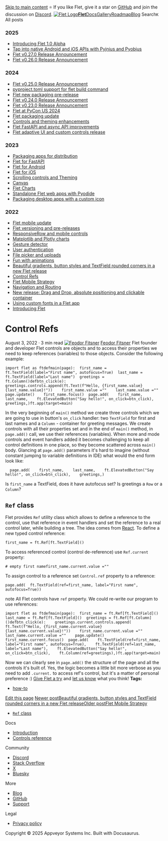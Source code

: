 [Skip to main content](https://flet.dev/blog/control-refs/#__docusaurus_skipToContent_fallback)
⭐️ If you like Flet, give it a star on [GitHub](https://github.com/flet-dev/flet) and join the discussion on [Discord](https://discord.gg/dzWXP8SHG8).
[![Flet Logo](https://flet.dev/img/logo.svg)**Flet**](https://flet.dev/)[Docs](https://flet.dev/docs/)[Gallery](https://flet.dev/gallery)[Roadmap](https://flet.dev/roadmap)[Blog](https://flet.dev/blog)
[](https://github.com/flet-dev/flet)
Search`K`
All posts
### 2025
  * [Introducing Flet 1.0 Alpha](https://flet.dev/blog/introducing-flet-1-0-alpha)
  * [Tap into native Android and iOS APIs with Pyjnius and Pyobjus](https://flet.dev/blog/tap-into-native-android-and-ios-apis-with-Pyjnius-and-pyobjus)
  * [Flet v0.27.0 Release Announcement](https://flet.dev/blog/flet-v-0-27-release-announcement)
  * [Flet v0.26.0 Release Announcement](https://flet.dev/blog/flet-v-0-26-release-announcement)


### 2024
  * [Flet v0.25.0 Release Announcement](https://flet.dev/blog/flet-v-0-25-release-announcement)
  * [pyproject.toml support for flet build command](https://flet.dev/blog/pyproject-toml-support-for-flet-build-command)
  * [Flet new packaging pre-release](https://flet.dev/blog/flet-new-packaging-pre-release)
  * [Flet v0.24.0 Release Announcement](https://flet.dev/blog/flet-v-0-24-release-announcement)
  * [Flet v0.23.0 Release Announcement](https://flet.dev/blog/flet-v-0-23-release-announcement)
  * [Flet at PyCon US 2024](https://flet.dev/blog/flet-at-pycon-us-2024)
  * [Flet packaging update](https://flet.dev/blog/flet-packaging-update)
  * [Controls and theming enhancements](https://flet.dev/blog/controls-and-theming-enhancements)
  * [Flet FastAPI and async API improvements](https://flet.dev/blog/flet-fastapi-and-async-api-improvements)
  * [Flet adaptive UI and custom controls release](https://flet.dev/blog/flet-adaptive-and-custom-controls)


### 2023
  * [Packaging apps for distribution](https://flet.dev/blog/packaging-apps-for-distribution)
  * [Flet for FastAPI](https://flet.dev/blog/flet-for-fastapi)
  * [Flet for Android](https://flet.dev/blog/flet-for-android)
  * [Flet for iOS](https://flet.dev/blog/flet-for-ios)
  * [Scrolling controls and Theming](https://flet.dev/blog/scrolling-controls-and-theming)
  * [Canvas](https://flet.dev/blog/canvas)
  * [Flet Charts](https://flet.dev/blog/flet-charts)
  * [Standalone Flet web apps with Pyodide](https://flet.dev/blog/standalone-flet-web-apps-with-pyodide)
  * [Packaging desktop apps with a custom icon](https://flet.dev/blog/packaging-desktop-apps-with-custom-icon)


### 2022
  * [Flet mobile update](https://flet.dev/blog/flet-mobile-update)
  * [Flet versioning and pre-releases](https://flet.dev/blog/flet-versioning-and-pre-releases)
  * [ResponsiveRow and mobile controls](https://flet.dev/blog/responsive-row-and-mobile-controls)
  * [Matplotlib and Plotly charts](https://flet.dev/blog/matplotlib-and-plotly-charts)
  * [Gesture detector](https://flet.dev/blog/gesture-detector)
  * [User authentication](https://flet.dev/blog/user-authentication)
  * [File picker and uploads](https://flet.dev/blog/file-picker-and-uploads)
  * [Fun with animations](https://flet.dev/blog/fun-with-animations)
  * [Beautiful gradients, button styles and TextField rounded corners in a new Flet release](https://flet.dev/blog/gradients-button-textfield-styles)
  * [Control Refs](https://flet.dev/blog/control-refs)
  * [Flet Mobile Strategy](https://flet.dev/blog/flet-mobile-strategy)
  * [Navigation and Routing](https://flet.dev/blog/navigation-and-routing)
  * [New release: Drag and Drop, absolute positioning and clickable container](https://flet.dev/blog/drag-and-drop-release)
  * [Using custom fonts in a Flet app](https://flet.dev/blog/using-custom-fonts-in-flet-app)
  * [Introducing Flet](https://flet.dev/blog/introducing-flet)


# Control Refs
August 3, 2022 · 3 min read
[![Feodor Fitsner](https://avatars0.githubusercontent.com/u/5041459?s=400&v=4)](ttps://github.com/FeodorFitsner)
[Feodor Fitsner](ttps://github.com/FeodorFitsner)
Flet founder and developer
[](https://github.com/FeodorFitsner "GitHub")[](https://x.com/fletdev "X")
Flet controls are objects and to access their properties we need to keep references (variables) to those objects.
Consider the following example:
```
import flet as ftdefmain(page):  first_name = ft.TextField(label="First name", autofocus=True)  last_name = ft.TextField(label="Last name")  greetings = ft.Column()defbtn_click(e):    greetings.controls.append(ft.Text(f"Hello, {first_name.value}{last_name.value}!"))    first_name.value =""    last_name.value =""    page.update()    first_name.focus()  page.add(    first_name,    last_name,    ft.ElevatedButton("Say hello!", on_click=btn_click),    greetings,)ft.app(target=main)
```

In the very beginning of `main()` method we create three controls which we are going to use in button's `on_click` handler: two `TextField` for first and last names and a `Column` - container for greeting messages. We create controls with all their properties set and in the end of `main()` method, in `page.add()` call, we use their references (variables).
When more and mode controls and event handlers added it becomes challenging to keep all control definitions in one place, so they become scattered across `main()` body. Glancing at `page.add()` parameters it's hard to imagine (without constant jumping to variable definitions in IDE) what would the end form look like:
```
  page.add(    first_name,    last_name,    ft.ElevatedButton("Say hello!", on_click=btn_click),    greetings,)
```

Is `first_name` a TextField, does it have autofocus set? Is greetings a `Row` or a `Column`?
## `Ref` class[​](https://flet.dev/blog/control-refs/#ref-class "Direct link to ref-class")
Flet provides `Ref` utility class which allows to define a reference to the control, use that reference in event handlers and set the reference to a real control later, while building a tree. The idea comes from [React](https://reactjs.org/docs/refs-and-the-dom.html).
To define a new typed control reference:
```
first_name = ft.Ref[ft.TextField]()
```

To access referenced control (control de-reference) use `Ref.current` property:
```
# empty first namefirst_name.current.value =""
```

To assign control to a reference set `Control.ref` property to a reference:
```
page.add(  ft.TextField(ref=first_name, label="First name", autofocus=True))
```

note
All Flet controls have `ref` property.
We could re-write our program to use references:
```
import flet as ftdefmain(page):  first_name = ft.Ref[ft.TextField]()  last_name = ft.Ref[ft.TextField]()  greetings = ft.Ref[ft.Column]()defbtn_click(e):    greetings.current.controls.append(      ft.Text(f"Hello, {first_name.current.value}{last_name.current.value}!"))    first_name.current.value =""    last_name.current.value =""    page.update()    first_name.current.focus()  page.add(    ft.TextField(ref=first_name, label="First name", autofocus=True),    ft.TextField(ref=last_name, label="Last name"),    ft.ElevatedButton("Say hello!", on_click=btn_click),    ft.Column(ref=greetings),)ft.app(target=main)
```

Now we can clearly see in `page.add()` the structure of the page and all the controls it's built of.
Yes, the logic becomes a little bit more verbose as you need to add `.current.` to access ref's control, but it's a matter of personal preference :)
[Give Flet a try](https://flet.dev/docs) and [let us know](https://discord.gg/dzWXP8SHG8) what you think!
**Tags:**
  * [how-to](https://flet.dev/blog/tags/how-to)


[Edit this page](https://github.com/flet-dev/website/edit/main/blog/2022-08-03-control-refs.md)
[Newer postBeautiful gradients, button styles and TextField rounded corners in a new Flet release](https://flet.dev/blog/gradients-button-textfield-styles)[Older postFlet Mobile Strategy](https://flet.dev/blog/flet-mobile-strategy)
  * [`Ref` class](https://flet.dev/blog/control-refs/#ref-class)


Docs
  * [Introduction](https://flet.dev/docs)
  * [Controls reference](https://flet.dev/docs/controls)


Community
  * [Discord](https://discord.gg/dzWXP8SHG8)
  * [Stack Overflow](https://stackoverflow.com/questions/tagged/flet)
  * [X](https://x.com/fletdev)
  * [Bluesky](https://bsky.app/profile/fletdev.bsky.social)


More
  * [Blog](https://flet.dev/blog)
  * [GitHub](https://github.com/flet-dev/flet)
  * [Support](https://flet.dev/support)


Legal
  * [Privacy policy](https://flet.dev/privacy-policy)


Copyright © 2025 Appveyor Systems Inc. Built with Docusaurus.
